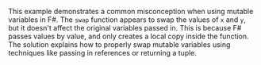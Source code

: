 This example demonstrates a common misconception when using mutable variables in F#.  The `swap` function appears to swap the values of `x` and `y`, but it doesn't affect the original variables passed in. This is because F# passes values by value, and only creates a local copy inside the function. The solution explains how to properly swap mutable variables using techniques like passing in references or returning a tuple.